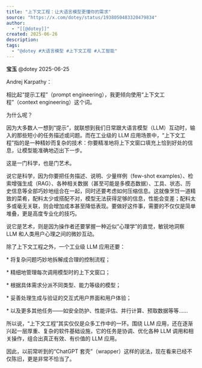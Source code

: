 ```yaml
---
title: "上下文工程：让大语言模型更懂你的需求"
source: "https://x.com/dotey/status/1938050483320479834"
author:
  - "[[@dotey]]"
created: 2025-06-26
description:
tags:
  - "@dotey #大语言模型 #上下文工程 #人工智能"
---
```

**宝玉** @dotey 2025-06-25

Andrej Karpathy：

相比起“提示工程”（prompt engineering），我更倾向使用“上下文工程”（context engineering）这个词。  
  
为什么呢？  
  
因为大多数人一想到“提示”，就联想到我们日常跟大语言模型（LLM）互动时，输入的那些短小的任务描述或问题。而在工业级的 LLM 应用场景中，“上下文工程”指的是一种精妙而复杂的技术：你要精准地将上下文窗口填充上恰到好处的信息，让模型能准确地迈出下一步。  
  
这是一门科学，也是门艺术。  
  
说它是科学，因为你要把任务描述、说明、少量样例（few-shot examples）、检索增强生成（RAG）、各种相关数据（甚至可能是多模态数据）、工具、状态、历史信息等全部巧妙地组合在一起，同时还要考虑如何压缩信息。这就像烹饪一道精致的菜肴，配料太少或搭配不对，模型无法获得足够的信息，性能会变差；配料太多或毫无关联，则会增加成本甚至降低表现。要做好这件事，需要的不仅仅是简单堆叠，更是高度专业化的技巧。  
  
说它是艺术，则是因为操作者还要掌握一种近似“心理学”的直觉，敏锐地洞察 LLM 和人类用户心理之间的微妙互动。  
  
除了上下文工程之外，一个工业级 LLM 应用还要：  
  
\* 将复杂问题巧妙地拆解成合理的控制流程；

\* 精细地管理每次调用模型时的上下文窗口；

\* 根据具体需求分派不同类型、能力等级的模型；

\* 妥善处理生成与验证的交互式用户界面和用户体验；

\* 以及更多其他任务——如安全防护、性能评估、并行计算、预取数据等等……  
  
所以说，“上下文工程”其实仅仅是众多工作中的一环。围绕 LLM 应用，还在逐渐兴起一层厚重、复杂的软件基础设施，它的任务是协调、优化各种 LLM 调用和相关操作，组合出真正有效、有价值的 LLM 应用。  
  
因此，以前常听到的“ChatGPT 套壳”（wrapper）这样的说法，现在看来已经不仅陈旧，更是非常不恰当了。